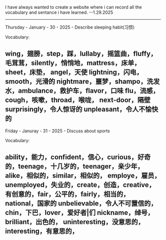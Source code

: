 I have always wanted to create a website where i can record all the vocabulary and sentance i have learned.  --1.29.2025

----------------------------------------------------------------------------------------------------------
Thursday - January - 30 - 2025 - Describe sleeping habit(习惯)

Vocabulary:

wing，翅膀，step，踩，lullaby，摇篮曲，fluffy，毛茸茸，silently，悄悄地，mattress，床单，sheet，床垫， angel，天使 lightning，闪电，smooth，光滑的 nightmare，噩梦，shampo，洗发水，ambulance，救护车，flavor，口味
flu，流感，cough，咳嗽，throad，喉咙，
next-door，隔壁
surprisingly，令人惊讶的 unpleasant，令人不愉快的
----------------------------------------------------------------------------------------------------------

Friday - Januray - 31 - 2025 - Discuss about sports

Vocabulary:

ability，能力，confident，信心，curious，好奇的，teenage，十几岁的，teenager，亲少年，alike，相似的，similar，相似的，
employe，雇员，unemployed，失业的，create，创造，creative，有创意的，fair，公平的，fairly，相当的，national，国家的
unbelievable，令人不可置信的，chin，下巴，lover，爱好者|们
nickname，绰号， brilliant，出色的，
uninteresting，没意思的， interesting，有意思的，
----------------------------------------------------------------------------------------------------------
